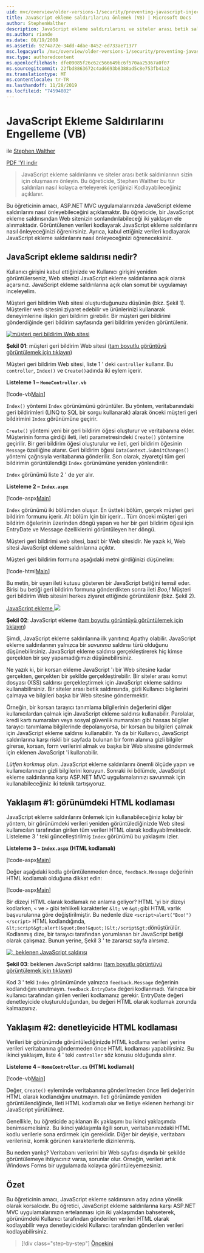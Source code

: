 ```yaml
---
uid: mvc/overview/older-versions-1/security/preventing-javascript-injection-attacks-vb
title: JavaScript ekleme saldırılarını önlemek (VB) | Microsoft Docs
author: StephenWalther
description: JavaScript ekleme saldırılarını ve siteler arası betik saldırılarının sizin için oluşmasını önleyin. Bu öğreticide, Stephen Walther nasıl kolayca de kullanabilirsiniz...
ms.author: riande
ms.date: 08/19/2008
ms.assetid: 9274a72e-34dd-4dae-8452-ed733ae71377
msc.legacyurl: /mvc/overview/older-versions-1/security/preventing-javascript-injection-attacks-vb
msc.type: authoredcontent
ms.openlocfilehash: dfe09085f26c62c566649bc6f570aa25367a0f07
ms.sourcegitcommit: 22fbd8863672c4ad6693b8388ad5c8e753fb41a2
ms.translationtype: MT
ms.contentlocale: tr-TR
ms.lasthandoff: 11/28/2019
ms.locfileid: "74594802"
---
```

# <a name="preventing-javascript-injection-attacks-vb"></a>JavaScript Ekleme Saldırılarını Engelleme (VB)

ile [Stephen Walther](https://github.com/StephenWalther)

[PDF 'YI indir](https://download.microsoft.com/download/8/4/8/84843d8d-1575-426c-bcb5-9d0c42e51416/ASPNET_MVC_Tutorial_06_VB.pdf)

> JavaScript ekleme saldırılarını ve siteler arası betik saldırılarının sizin için oluşmasını önleyin. Bu öğreticide, Stephen Walther bu tür saldırıları nasıl kolayca erteleyerek içeriğinizi Kodlayabileceğiniz açıklanır.

Bu öğreticinin amacı, ASP.NET MVC uygulamalarınızda JavaScript ekleme saldırılarını nasıl önleyebileceğini açıklamaktır. Bu öğreticide, bir JavaScript ekleme saldırısından Web sitenizin sonlandırılabileceği iki yaklaşım ele alınmaktadır. Görüntülenen verileri kodlayarak JavaScript ekleme saldırılarını nasıl önleyeceğinizi öğrenirsiniz. Ayrıca, kabul ettiğiniz verileri kodlayarak JavaScript ekleme saldırılarını nasıl önleyeceğinizi öğreneceksiniz.

## <a name="what-is-a-javascript-injection-attack"></a>JavaScript ekleme saldırısı nedir?

Kullanıcı girişini kabul ettiğinizde ve Kullanıcı girişini yeniden görüntülerseniz, Web sitenizi JavaScript ekleme saldırılarına açık olarak açarsınız. JavaScript ekleme saldırılarına açık olan somut bir uygulamayı inceleyelim.

Müşteri geri bildirim Web sitesi oluşturduğunuzu düşünün (bkz. Şekil 1). Müşteriler web sitesini ziyaret edebilir ve ürünlerinizi kullanarak deneyimlerine ilişkin geri bildirim girebilir. Bir müşteri geri bildirimi gönderdiğinde geri bildirim sayfasında geri bildirim yeniden görüntülenir.

[![müşteri geri bildirim Web sitesi](preventing-javascript-injection-attacks-vb/_static/image2.png)](preventing-javascript-injection-attacks-vb/_static/image1.png)

**Şekil 01**: müşteri geri bildirim Web sitesi ([tam boyutlu görüntüyü görüntülemek için tıklayın](preventing-javascript-injection-attacks-vb/_static/image3.png))

Müşteri geri bildirim Web sitesi, liste 1 ' deki `controller` kullanır. Bu `controller`, `Index()` ve `Create()`adında iki eylem içerir.

**Listeleme 1 – `HomeController.vb`**

[!code-vb[Main](preventing-javascript-injection-attacks-vb/samples/sample1.vb)]

`Index()` yöntemi `Index` görünümünü görüntüler. Bu yöntem, veritabanındaki geri bildirimleri (LINQ to SQL bir sorgu kullanarak) alarak önceki müşteri geri bildirimini `Index` görünümüne geçirir.

`Create()` yöntemi yeni bir geri bildirim öğesi oluşturur ve veritabanına ekler. Müşterinin forma girdiği ileti, ileti parametresindeki `Create()` yöntemine geçirilir. Bir geri bildirim öğesi oluşturulur ve ileti, geri bildirim öğesinin `Message` özelliğine atanır. Geri bildirim öğesi `DataContext.SubmitChanges()` yöntemi çağrısıyla veritabanına gönderilir. Son olarak, ziyaretçi tüm geri bildirimin görüntülendiği `Index` görünümüne yeniden yönlendirilir.

`Index` görünümü liste 2 ' de yer alır.

**Listeleme 2 – `Index.aspx`**

[!code-aspx[Main](preventing-javascript-injection-attacks-vb/samples/sample2.aspx)]

`Index` görünümü iki bölümden oluşur. En üstteki bölüm, gerçek müşteri geri bildirim formunu içerir. Alt bölüm Için bir içerir... Tüm önceki müşteri geri bildirim öğelerinin üzerinden döngü yapan ve her bir geri bildirim öğesi için EntryDate ve Message özelliklerini görüntüleyen her döngü.

Müşteri geri bildirimi web sitesi, basit bir Web sitesidir. Ne yazık ki, Web sitesi JavaScript ekleme saldırılarına açıktır.

Müşteri geri bildirim formuna aşağıdaki metni girdiğinizi düşünelim:

[!code-html[Main](preventing-javascript-injection-attacks-vb/samples/sample3.html)]

Bu metin, bir uyarı ileti kutusu gösteren bir JavaScript betiğini temsil eder. Birisi bu betiği geri bildirim formuna gönderdikten sonra ileti <em>Boo,!</em> Müşteri geri bildirim Web sitesini herkes ziyaret ettiğinde görüntülenir (bkz. Şekil 2).

[JavaScript ekleme ![](preventing-javascript-injection-attacks-vb/_static/image5.png)](preventing-javascript-injection-attacks-vb/_static/image4.png)

**Şekil 02**: JavaScript ekleme ([tam boyutlu görüntüyü görüntülemek için tıklayın](preventing-javascript-injection-attacks-vb/_static/image6.png))

Şimdi, JavaScript ekleme saldırılarına ilk yanıtınız Apathy olabilir. JavaScript ekleme saldırılarının yalnızca bir *savunma* saldırısı türü olduğunu düşünebilirsiniz. JavaScript ekleme saldırısı gerçekleştirerek hiç kimse gerçekten bir şey yapamadığımızı düşünebilirsiniz.

Ne yazık ki, bir korsan ekleme JavaScript 'ı bir Web sitesine kadar gerçekten, gerçekten bir şekilde gerçekleştirebilir. Bir siteler arası komut dosyası (XSS) saldırısı gerçekleştirmek için JavaScript ekleme saldırısı kullanabilirsiniz. Bir siteler arası betik saldırısında, gizli Kullanıcı bilgilerini çalmaya ve bilgileri başka bir Web sitesine göndermektir.

Örneğin, bir korsan tarayıcı tanımlama bilgilerinin değerlerini diğer kullanıcılardan çalmak için JavaScript ekleme saldırısı kullanabilir. Parolalar, kredi kartı numaraları veya sosyal güvenlik numaraları gibi hassas bilgiler tarayıcı tanımlama bilgilerinde depolanıyorsa, bir korsan bu bilgileri çalmak için JavaScript ekleme saldırısı kullanabilir. Ya da bir Kullanıcı, JavaScript saldırılarına karşı riskli bir sayfada bulunan bir form alanına gizli bilgiler girerse, korsan, form verilerini almak ve başka bir Web sitesine göndermek için eklenen JavaScript 'i kullanabilir.

*Lütfen korkmuş olun*. JavaScript ekleme saldırılarını önemli ölçüde yapın ve kullanıcılarınızın gizli bilgilerini koruyun. Sonraki iki bölümde, JavaScript ekleme saldırılarına karşı ASP.NET MVC uygulamalarınızı savunmak için kullanabileceğiniz iki teknik tartışıyoruz.

## <a name="approach-1-html-encode-in-the-view"></a>Yaklaşım #1: görünümdeki HTML kodlaması

JavaScript ekleme saldırılarını önlemek için kullanabileceğiniz kolay bir yöntem, bir görünümdeki verileri yeniden görüntülediğinizde Web sitesi kullanıcıları tarafından girilen tüm verileri HTML olarak kodlayabilmektedir. Listeleme 3 ' teki güncelleştirilmiş `Index` görünümü bu yaklaşımı izler.

**Listeleme 3 – `Index.aspx` (HTML kodlamalı)**

[!code-aspx[Main](preventing-javascript-injection-attacks-vb/samples/sample4.aspx)]

Değer aşağıdaki kodla görüntülenmeden önce, `feedback.Message` değerinin HTML kodlamalı olduğuna dikkat edin:

[!code-aspx[Main](preventing-javascript-injection-attacks-vb/samples/sample5.aspx)]

Bir dizeyi HTML olarak kodlamak ne anlama geliyor? HTML 'yi bir dizeyi kodlarken, `<` ve `>` gibi tehlikeli karakterler `&lt;` ve `&gt;`gibi HTML varlık başvurularına göre değiştirilmiştir. Bu nedenle dize `<script>alert("Boo!")</script>` HTML kodlandığında, `&lt;script&gt;alert(&quot;Boo!&quot;)&lt;/script&gt;`dönüştürülür. Kodlanmış dize, bir tarayıcı tarafından yorumlanan bir JavaScript betiği olarak çalışmaz. Bunun yerine, Şekil 3 ' te zararsız sayfa alırsınız.

[![, beklenen JavaScript saldırısı](preventing-javascript-injection-attacks-vb/_static/image8.png)](preventing-javascript-injection-attacks-vb/_static/image7.png)

**Şekil 03**: beklenen JavaScript saldırısı ([tam boyutlu görüntüyü görüntülemek için tıklayın](preventing-javascript-injection-attacks-vb/_static/image9.png))

Kod 3 ' teki `Index` görünümünde yalnızca `feedback.Message` değerinin kodlandığını unutmayın. `feedback.EntryDate` değeri kodlanmadı. Yalnızca bir kullanıcı tarafından girilen verileri kodlamanız gerekir. EntryDate değeri denetleyicide oluşturulduğundan, bu değeri HTML olarak kodlamak zorunda kalmazsınız.

## <a name="approach-2-html-encode-in-the-controller"></a>Yaklaşım #2: denetleyicide HTML kodlaması

Verileri bir görünümde görüntülediğinizde HTML kodlama verileri yerine verileri veritabanına göndermeden önce HTML kodlaması yapabilirsiniz. Bu ikinci yaklaşım, liste 4 ' teki `controller` söz konusu olduğunda alınır.

**Listeleme 4 – `HomeController.cs` (HTML kodlamalı)**

[!code-vb[Main](preventing-javascript-injection-attacks-vb/samples/sample6.vb)]

Değer, `Create()` eyleminde veritabanına gönderilmeden önce Ileti değerinin HTML olarak kodlandığını unutmayın. Ileti görünümde yeniden görüntülendiğinde, Ileti HTML kodlamalı olur ve Iletiye eklenen herhangi bir JavaScript yürütülmez.

Genellikle, bu öğreticide açıklanan ilk yaklaşımı bu ikinci yaklaşımda benimsemelisiniz. Bu ikinci yaklaşımla ilgili sorun, veritabanınızdaki HTML kodlu verilerle sona erdirmek için gereklidir. Diğer bir deyişle, veritabanı verileriniz, komik görünen karakterlerle dizinlenmiş.

Bu neden yanlış? Veritabanı verilerini bir Web sayfası dışında bir şekilde görüntülemeye ihtiyacınız varsa, sorunlar olur. Örneğin, verileri artık Windows Forms bir uygulamada kolayca görüntüleyemezsiniz.

## <a name="summary"></a>Özet

Bu öğreticinin amacı, JavaScript ekleme saldırısının aday adına yönelik olarak korsalcıdır. Bu öğretici, JavaScript ekleme saldırılarına karşı ASP.NET MVC uygulamalarınızın ertelanması için iki yaklaşımdan bahseterek, görünümdeki Kullanıcı tarafından gönderilen verileri HTML olarak kodlayabilir veya denetleyicideki Kullanıcı tarafından gönderilen verileri kodlayabilirsiniz.

> [!div class="step-by-step"]
> [Öncekini](authenticating-users-with-windows-authentication-vb.md)
